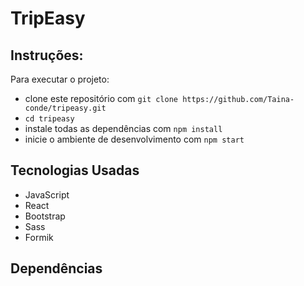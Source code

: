 # TripEasy






## Instruções:

Para executar o projeto:

* clone este repositório com `git clone https://github.com/Taina-conde/tripeasy.git`
* `cd tripeasy`
* instale todas as dependências com `npm install`
* inicie o ambiente de desenvolvimento com `npm start`

## Tecnologias Usadas

* JavaScript
* React
* Bootstrap
* Sass
* Formik

## Dependências




